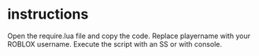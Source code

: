 # instructions
Open the require.lua file and copy the code. Replace playername with your ROBLOX username. Execute the script with an SS or with console.
